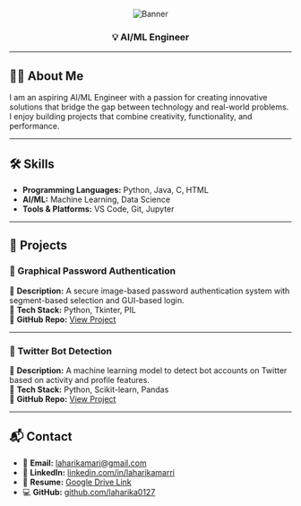 <!-- HEADER BANNER -->
<p align="center">
  <img src="https://capsule-render.vercel.app/api?type=waving&color=0:4F46E5,100:9333EA&height=200&section=header&text=Marri%20Laharika&fontSize=40&fontColor=ffffff&animation=fadeIn" alt="Banner"/>
</p>

<h3 align="center">💡 AI/ML Engineer</h3>

---

## 👩‍💻 About Me  
I am an aspiring AI/ML Engineer with a passion for creating innovative solutions that bridge the gap between technology and real-world problems.  
I enjoy building projects that combine creativity, functionality, and performance.

---

## 🛠 Skills  
- **Programming Languages:** Python, Java, C, HTML 
- **AI/ML:** Machine Learning, Data Science 
- **Tools & Platforms:** VS Code, Git, Jupyter

---

## 🚀 Projects  

### 📌 Graphical Password Authentication  
🔹 **Description:** A secure image-based password authentication system with segment-based selection and GUI-based login.  
🔹 **Tech Stack:** Python, Tkinter, PIL  
🔹 **GitHub Repo:** [View Project](https://github.com/laharika0127/graphical-password-authentication)  

---

### 📌 Twitter Bot Detection  
🔹 **Description:** A machine learning model to detect bot accounts on Twitter based on activity and profile features.  
🔹 **Tech Stack:** Python, Scikit-learn, Pandas  
🔹 **GitHub Repo:** [View Project](https://github.com/laharika0127/twitter-bot-detection)  

---

## 📬 Contact  
- 📧 **Email:** [laharikamari@gmail.com](mailto:laharikamari@gmail.com)  
- 🔗 **LinkedIn:** [linkedin.com/in/laharikamarri](https://www.linkedin.com/in/laharikamarri/)  
- 📄 **Resume:** [Google Drive Link](https://drive.google.com/file/d/16Vh_1Utb96JZwlknwgifKvluuLgx3Gg7/view)  
- 💻 **GitHub:** [github.com/laharika0127](https://github.com/laharika0127)  
